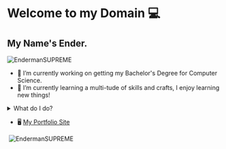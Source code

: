 # Welcome to my Domain 💻
## My Name's Ender.

<p align="left"> <img src="https://komarev.com/ghpvc/?username=EndermanSUPREME&label=Profile%20views&color=0e75b6&style=flat" alt="EndermanSUPREME" /> </p>

- 🔭 I’m currently working on getting my Bachelor's Degree for Computer Science.
- 🌱 I’m currently learning a multi-tude of skills and crafts, I enjoy learning new things!

<details>
<summary>What do I do?</summary>
<pre>
I like keeping myself busy.

  I have more about me over at https://endermansupreme.github.io/endernet/.
  In summary I enjoy programming and I enjoy Capture the Flags, I do challenges
  between PicoCTF and HackTheBox, personally I prefer HackTheBox, but Pico is not bad.

  I like to dabble in multiple areas, I started out in Video Game Design in Unity
  then slowly started to pivot into general programming and ethical hacking exploitation.
</pre>
</details>

- 🖥️ [My Portfolio Site](https://endermansupreme.github.io/endernet/)

<p>&nbsp;<img align="center" src="https://github-readme-stats.vercel.app/api?username=EndermanSUPREME&show_icons=true&locale=en" alt="EndermanSUPREME" /></p>
